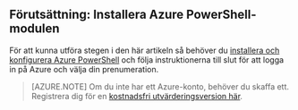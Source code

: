 ## Förutsättning: Installera Azure PowerShell-modulen
För att kunna utföra stegen i den här artikeln så behöver du [installera och konfigurera Azure PowerShell](../articles/powershell-install-configure.md) och följa instruktionerna till slut för att logga in på Azure och välja din prenumeration.

> [AZURE.NOTE] Om du inte har ett Azure-konto, behöver du skaffa ett. Registrera dig för en [kostnadsfri utvärderingsversion här](../articles/active-directory/sign-up-organization.md). 

<!--HONumber=Sep16_HO3-->


